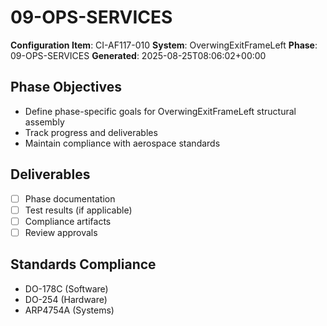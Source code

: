 # 09-OPS-SERVICES

**Configuration Item**: CI-AF117-010
**System**: OverwingExitFrameLeft
**Phase**: 09-OPS-SERVICES
**Generated**: 2025-08-25T08:06:02+00:00

## Phase Objectives
- Define phase-specific goals for OverwingExitFrameLeft structural assembly
- Track progress and deliverables
- Maintain compliance with aerospace standards

## Deliverables
- [ ] Phase documentation
- [ ] Test results (if applicable)
- [ ] Compliance artifacts
- [ ] Review approvals

## Standards Compliance
- DO-178C (Software)
- DO-254 (Hardware)
- ARP4754A (Systems)

